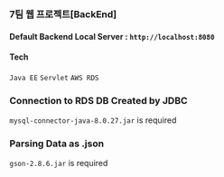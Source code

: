 ### 7팀 웹 프로젝트[BackEnd]


#### Default Backend Local Server : `http://localhost:8080`


#### Tech

`Java EE` `Servlet` `AWS RDS`

### Connection to RDS DB Created by JDBC
`mysql-connector-java-8.0.27.jar` is required

### Parsing Data as .json
`gson-2.8.6.jar` is required
